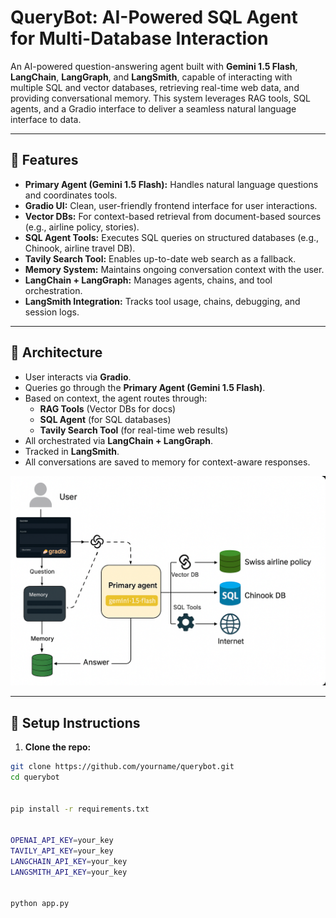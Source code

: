 # QueryBot: AI-Powered SQL Agent for Multi-Database Interaction

An AI-powered question-answering agent built with **Gemini 1.5 Flash**, **LangChain**, **LangGraph**, and **LangSmith**, capable of interacting with multiple SQL and vector databases, retrieving real-time web data, and providing conversational memory. This system leverages RAG tools, SQL agents, and a Gradio interface to deliver a seamless natural language interface to data.

---

## 🚀 Features

- **Primary Agent (Gemini 1.5 Flash):** Handles natural language questions and coordinates tools.
- **Gradio UI:** Clean, user-friendly frontend interface for user interactions.
- **Vector DBs:** For context-based retrieval from document-based sources (e.g., airline policy, stories).
- **SQL Agent Tools:** Executes SQL queries on structured databases (e.g., Chinook, airline travel DB).
- **Tavily Search Tool:** Enables up-to-date web search as a fallback.
- **Memory System:** Maintains ongoing conversation context with the user.
- **LangChain + LangGraph:** Manages agents, chains, and tool orchestration.
- **LangSmith Integration:** Tracks tool usage, chains, debugging, and session logs.

---



## 🧠 Architecture

- User interacts via **Gradio**.
- Queries go through the **Primary Agent (Gemini 1.5 Flash)**.
- Based on context, the agent routes through:
  - **RAG Tools** (Vector DBs for docs)
  - **SQL Agent** (for SQL databases)
  - **Tavily Search Tool** (for real-time web results)
- All orchestrated via **LangChain + LangGraph**.
- Tracked in **LangSmith**.
- All conversations are saved to memory for context-aware responses.

<div align="center">
  <img src="Images/flow.png" alt="detailed_schema">
</div>

---

## 🔧 Setup Instructions

1. **Clone the repo:**

```bash
git clone https://github.com/yourname/querybot.git
cd querybot


pip install -r requirements.txt


OPENAI_API_KEY=your_key
TAVILY_API_KEY=your_key
LANGCHAIN_API_KEY=your_key
LANGSMITH_API_KEY=your_key


python app.py
